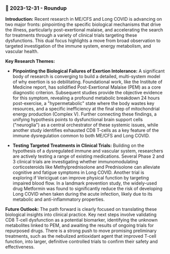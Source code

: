 ### 🎯 2023-12-31 - Roundup

**Introduction:**
Recent research in ME/CFS and Long COVID is advancing on two major fronts: pinpointing the specific biological mechanisms that drive the illness, particularly post-exertional malaise, and accelerating the search for treatments through a variety of clinical trials targeting these dysfunctions. This dual focus highlights a move from broad observation to targeted investigation of the immune system, energy metabolism, and vascular health.

**Key Research Themes:**

- **Pinpointing the Biological Failures of Exertion Intolerance:**
A significant body of research is converging to build a detailed, multi-system model of why exertion is so debilitating. Foundational work, like the Institute of Medicine report, has solidified Post-Exertional Malaise (PEM) as a core diagnostic criterion. Subsequent studies provide the objective evidence for this symptom, revealing a profound metabolic breakdown 24 hours post-exercise, a "hypermetabolic" state where the body wastes key resources, and a specific inefficiency at the final step of mitochondrial energy production (Complex V). Further connecting these findings, a unifying hypothesis points to dysfunctional brain support cells ("neuroglia") as a central orchestrator of these systemic issues, while another study identifies exhausted CD8 T-cells as a key feature of the immune dysregulation common to both ME/CFS and Long COVID.

- **Testing Targeted Treatments in Clinical Trials:**
Building on the hypothesis of a dysregulated immune and vascular system, researchers are actively testing a range of existing medications. Several Phase 2 and 3 clinical trials are investigating whether immunomodulating corticosteroids like Methylprednisolone and Prednisolone can alleviate cognitive and fatigue symptoms in Long COVID. Another trial is exploring if Vericiguat can improve physical function by targeting impaired blood flow. In a landmark prevention study, the widely-used drug Metformin was found to significantly reduce the risk of developing Long COVID when taken during the acute infection, likely due to its metabolic and anti-inflammatory properties.

**Future Outlook:**
The path forward is clearly focused on translating these biological insights into clinical practice. Key next steps involve validating CD8 T-cell dysfunction as a potential biomarker, identifying the unknown metabolites linked to PEM, and awaiting the results of ongoing trials for repurposed drugs. There is a strong push to move promising preliminary treatments, such as the nebulized antioxidant agent that improved T-cell function, into larger, definitive controlled trials to confirm their safety and effectiveness.
